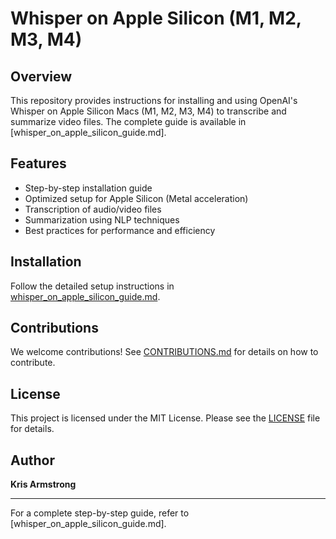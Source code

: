 # Whisper on Apple Silicon (M1, M2, M3, M4)

## Overview
This repository provides instructions for installing and using OpenAI's Whisper on Apple Silicon Macs (M1, M2, M3, M4) to transcribe and summarize video files. The complete guide is available in [whisper_on_apple_silicon_guide.md].

## Features
- Step-by-step installation guide
- Optimized setup for Apple Silicon (Metal acceleration)
- Transcription of audio/video files
- Summarization using NLP techniques
- Best practices for performance and efficiency

## Installation
Follow the detailed setup instructions in [whisper_on_apple_silicon_guide.md](whisper_on_apple_silicon_guide.md).

## Contributions
We welcome contributions! See [CONTRIBUTIONS.md](CONTRIBUTIONS.md) for details on how to contribute.

## License
This project is licensed under the MIT License. Please see the [LICENSE](LICENSE) file for details.

## Author
**Kris Armstrong**

---

For a complete step-by-step guide, refer to [whisper_on_apple_silicon_guide.md].
